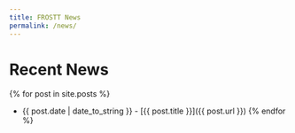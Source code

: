 ```yaml
---
title: FROSTT News
permalink: /news/
---
```


# Recent News

{% for post in site.posts %}
  * {{ post.date | date_to_string }} - [{{ post.title }}]({{ post.url }})
{% endfor %}
